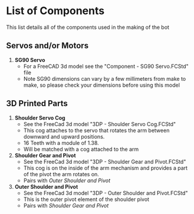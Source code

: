 # List of Components
This list details all of the components used in the making of the bot
## Servos and/or Motors
1. **SG90 Servo**
   - For a FreeCAD 3d model see the "Component - SG90 Servo.FCStd" file
   - Note SG90 dimensions can vary by a few millimeters from make to make, so please check your dimensions before using this model
## 3D Printed Parts
1. **Shoulder Servo Cog**
   - See the FreeCad 3d model "3DP - Shoulder Servo Cog.FCStd"
   - This cog attaches to the servo that rotates the arm between downward and upward positions.
   - 16 Teeth with a module of 1.38.
   - Will be matched with a cog attached to the arm
2. **Shoulder Gear and Pivot**
   - See the FreeCad 3d model "3DP - Shoulder Gear and Pivot.FCStd"
   - This cog is on the inside of the arm mechanism and provides a part of the pivot the arm rotates on.
   - Pairs with *Outer Shoulder and Pivot*
3. **Outer Shoulder and Pivot**
   - See the FreeCad 3d model "3DP - Outer Shoulder and Pivot.FCStd"
   - This is the outer pivot element of the shoulder pivot
   - Pairs with *Shoulder Gear and Pivot*
